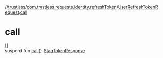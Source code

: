 //[trustless](../../../index.md)/[com.trustless.requests.identity.refreshToken](../index.md)/[UserRefreshTokenRequest](index.md)/[call](call.md)

# call

[]\
suspend fun [call](call.md)(): [StaqTokenResponse](../../com.trustless.requests.identity/-staq-token-response/index.md)
